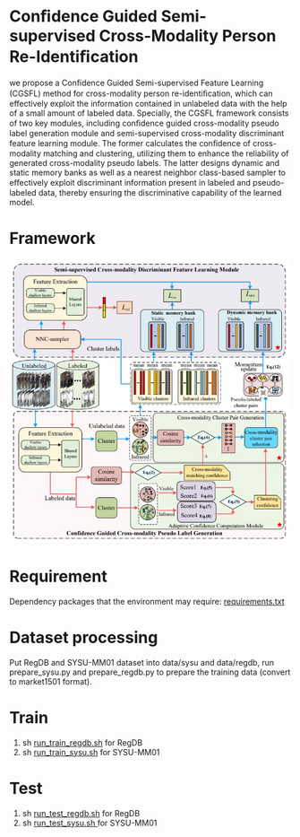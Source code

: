 # Conﬁdence Guided Semi-supervised Cross-Modality Person Re-Identiﬁcation
we propose a Conﬁdence Guided Semi-supervised Feature Learning (CGSFL) method for cross-modality person re-identiﬁcation, which can effectively exploit the information contained in unlabeled data with the help of a small amount of labeled data. Specially, the CGSFL framework consists of two key modules, including conﬁdence guided cross-modality pseudo label
generation module and semi-supervised cross-modality discriminant feature learning module. The former calculates the conﬁdence of cross-modality matching and clustering, utilizing them to enhance the reliability of generated cross-modality pseudo labels. The latter designs dynamic and static memory banks as well as a nearest neighbor class-based sampler to eﬀectively
exploit discriminant information present in labeled and pseudo-labeled data, thereby ensuring the discriminative capability of the learned model.

# Framework
![framework](Framework.JPG)

# Requirement
Dependency packages that the environment may require: [requirements.txt](./requirements.txt)

# Dataset processing
Put RegDB and SYSU-MM01 dataset into data/sysu and data/regdb, run prepare\_sysu.py and prepare\_regdb.py to prepare the training data (convert to market1501 format).

# Train 
1. sh [run\_train\_regdb.sh](run_train_regdb.sh) for RegDB
2. sh [run\_train\_sysu.sh](./run_train_sysu.sh) for SYSU-MM01

# Test 
1. sh [run\_test\_regdb.sh](./run_test_regdb.sh) for RegDB
2. sh [run\_test\_sysu.sh ](./run_test_sysu.sh)for SYSU-MM01
